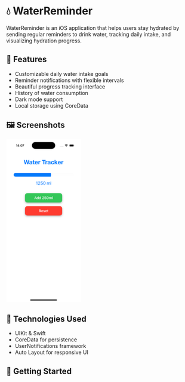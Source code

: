 # 💧 WaterReminder

WaterReminder is an iOS application that helps users stay hydrated by sending regular reminders to drink water, tracking daily intake, and visualizing hydration progress.

## 📱 Features

- Customizable daily water intake goals
- Reminder notifications with flexible intervals
- Beautiful progress tracking interface
- History of water consumption
- Dark mode support
- Local storage using CoreData

## 🖼️ Screenshots

<img src="screenshots/inapp.png" width="200" />

## 🔧 Technologies Used

- UIKit & Swift
- CoreData for persistence
- UserNotifications framework
- Auto Layout for responsive UI

## 🚀 Getting Started
